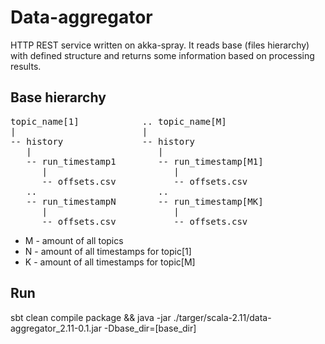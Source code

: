 # Data-aggregator

HTTP REST service written on akka-spray. It reads base (files hierarchy) with defined structure
and returns some information based on processing results.

## Base hierarchy
<pre>
topic_name[1]            .. topic_name[M]
|                        |
-- history               -- history
   |                        |
   -- run_timestamp1        -- run_timestamp[M1]
      |                        |
      -- offsets.csv           -- offsets.csv
   ..                       ..
   -- run_timestampN        -- run_timestamp[MK]
      |                        |
      -- offsets.csv           -- offsets.csv
</pre>

* M - amount of all topics
* N - amount of all timestamps for topic[1]
* K - amount of all timestamps for topic[M]

## Run

sbt clean compile package && java -jar ./targer/scala-2.11/data-aggregator_2.11-0.1.jar -Dbase_dir=[base_dir]
